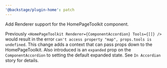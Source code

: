 ```yaml
---
'@backstage/plugin-home': patch
---
```


Add Renderer support for the HomePageToolkit component.

Previously `<HomePageToolkit Renderer={ComponentAccordion} Tools={[]} />` would
result in the error `can't access property "map", props.tools is undefined`.
This change adds a context that can pass props down to the HomePageToolkit.
Also introduced is an `expanded` prop on the `ComponentAccordion` to setting
the default expanded state. See `In Accordian` story for details.
